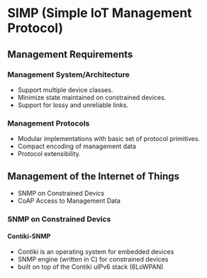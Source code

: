 # SIMP (Simple IoT Management Protocol)
## Management Requirements
### Management System/Architecture
- Support multiple device classes.
- Minimize state maintained on constrained devices.
- Support for lossy and unreliable links.

### Management Protocols
- Modular implementations with basic set of protocol primitives.
- Compact encoding of management data
- Protocol extensibility.

## Management of the Internet of Things

- SNMP on Constrained Devics
- CoAP Access to Management Data

### SNMP on Constrained Devics

#### Contiki-SNMP

* Contiki is an operating system for embedded devices
* SNMP engine (written in C) for constrained devices
* built on top of the Contiki uIPv6 stack (6LoWPAN)
